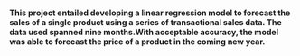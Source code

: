 <h4> This project entailed developing a linear regression model to forecast the sales of a single product using a series of transactional sales data. The data used spanned nine months.With acceptable accuracy, the model was able to forecast the price of a product in the coming new year. </h4>
